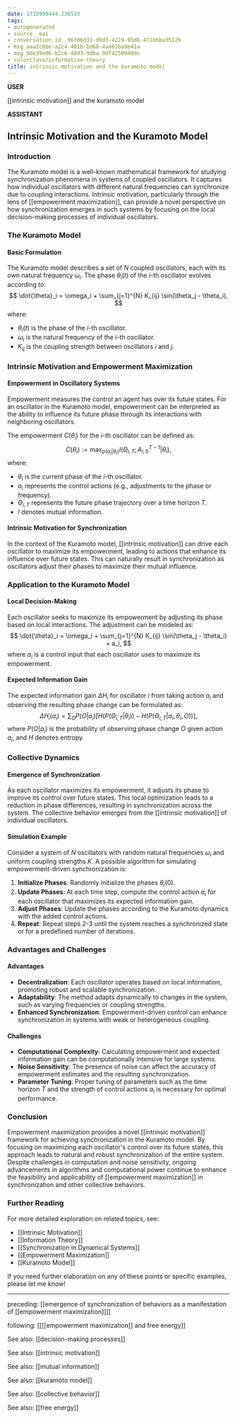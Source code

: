```yaml
---
date: 1715999444.238533
tags:
- autogenerated
- source__oai
- conversation_id__96f06d33-d9d3-4229-95db-471bbba35129
- msg_aaa2c6be-a2c4-401b-bd68-4a462ba9e41a
- msg_9de39e06-b2c6-4893-9dba-9df4250940dc
- colorclass/information-theory
title: intrinsic motivation and the kuramoto model
---
```


**USER**

[[intrinsic motivation]] and the kuramoto model


**ASSISTANT**

## Intrinsic Motivation and the Kuramoto Model

### Introduction
The Kuramoto model is a well-known mathematical framework for studying synchronization phenomena in systems of coupled oscillators. It captures how individual oscillators with different natural frequencies can synchronize due to coupling interactions. Intrinsic motivation, particularly through the lens of [[empowerment maximization]], can provide a novel perspective on how synchronization emerges in such systems by focusing on the local decision-making processes of individual oscillators.

### The Kuramoto Model

#### Basic Formulation
The Kuramoto model describes a set of $N$ coupled oscillators, each with its own natural frequency $\omega_i$. The phase $\theta_i(t)$ of the $i$-th oscillator evolves according to:
$$
\dot{\theta}_i = \omega_i + \sum_{j=1}^{N} K_{ij} \sin(\theta_j - \theta_i),
$$
where:
- $\theta_i(t)$ is the phase of the $i$-th oscillator.
- $\omega_i$ is the natural frequency of the $i$-th oscillator.
- $K_{ij}$ is the coupling strength between oscillators $i$ and $j$.

### Intrinsic Motivation and Empowerment Maximization

#### Empowerment in Oscillatory Systems
Empowerment measures the control an agent has over its future states. For an oscillator in the Kuramoto model, empowerment can be interpreted as the ability to influence its future phase through its interactions with neighboring oscillators.

The empowerment $C(\theta_i)$ for the $i$-th oscillator can be defined as:
$$
C(\theta_i) := \max_{p(a_i | \theta_i)} I(\Theta_{i,T}; A_{i,0}^{T-1} | \theta_i),
$$
where:
- $\theta_i$ is the current phase of the $i$-th oscillator.
- $a_i$ represents the control actions (e.g., adjustments to the phase or frequency).
- $\Theta_{i,T}$ represents the future phase trajectory over a time horizon $T$.
- $I$ denotes mutual information.

#### Intrinsic Motivation for Synchronization
In the context of the Kuramoto model, [[intrinsic motivation]] can drive each oscillator to maximize its empowerment, leading to actions that enhance its influence over future states. This can naturally result in synchronization as oscillators adjust their phases to maximize their mutual influence.

### Application to the Kuramoto Model

#### Local Decision-Making
Each oscillator seeks to maximize its empowerment by adjusting its phase based on local interactions. The adjustment can be modeled as:
$$
\dot{\theta}_i = \omega_i + \sum_{j=1}^{N} K_{ij} \sin(\theta_j - \theta_i) + a_i,
$$
where $a_i$ is a control input that each oscillator uses to maximize its empowerment.

#### Expected Information Gain
The expected information gain $\Delta H_i$ for oscillator $i$ from taking action $a_i$ and observing the resulting phase change can be formulated as:
$$
\Delta H_i(a_i) = \sum_{O} P(O|a_i) \left[ H(P(\Theta_{i,T} | \theta_i)) - H(P(\Theta_{i,T} | a_i, \theta_i, O)) \right],
$$
where $P(O|a_i)$ is the probability of observing phase change $O$ given action $a_i$, and $H$ denotes entropy.

### Collective Dynamics

#### Emergence of Synchronization
As each oscillator maximizes its empowerment, it adjusts its phase to improve its control over future states. This local optimization leads to a reduction in phase differences, resulting in synchronization across the system. The collective behavior emerges from the [[intrinsic motivation]] of individual oscillators.

#### Simulation Example
Consider a system of $N$ oscillators with random natural frequencies $\omega_i$ and uniform coupling strengths $K$. A possible algorithm for simulating empowerment-driven synchronization is:

1. **Initialize Phases**: Randomly initialize the phases $\theta_i(0)$.
2. **Update Phases**: At each time step, compute the control action $a_i$ for each oscillator that maximizes its expected information gain.
3. **Adjust Phases**: Update the phases according to the Kuramoto dynamics with the added control actions.
4. **Repeat**: Repeat steps 2-3 until the system reaches a synchronized state or for a predefined number of iterations.

### Advantages and Challenges

#### Advantages
- **Decentralization**: Each oscillator operates based on local information, promoting robust and scalable synchronization.
- **Adaptability**: The method adapts dynamically to changes in the system, such as varying frequencies or coupling strengths.
- **Enhanced Synchronization**: Empowerment-driven control can enhance synchronization in systems with weak or heterogeneous coupling.

#### Challenges
- **Computational Complexity**: Calculating empowerment and expected information gain can be computationally intensive for large systems.
- **Noise Sensitivity**: The presence of noise can affect the accuracy of empowerment estimates and the resulting synchronization.
- **Parameter Tuning**: Proper tuning of parameters such as the time horizon $T$ and the strength of control actions $a_i$ is necessary for optimal performance.

### Conclusion
Empowerment maximization provides a novel [[intrinsic motivation]] framework for achieving synchronization in the Kuramoto model. By focusing on maximizing each oscillator's control over its future states, this approach leads to natural and robust synchronization of the entire system. Despite challenges in computation and noise sensitivity, ongoing advancements in algorithms and computational power continue to enhance the feasibility and applicability of [[empowerment maximization]] in synchronization and other collective behaviors.

### Further Reading
For more detailed exploration on related topics, see:
- [[Intrinsic Motivation]]
- [[Information Theory]]
- [[Synchronization in Dynamical Systems]]
- [[Empowerment Maximization]]
- [[Kuramoto Model]]

If you need further elaboration on any of these points or specific examples, please let me know!


---

preceding: [[emergence of synchronization of behaviors as a manifestation of [[empowerment maximization]]]]  


following: [[[[empowerment maximization]] and free energy]]

See also: [[decision-making processes]]


See also: [[intrinsic motivation]]


See also: [[mutual information]]


See also: [[kuramoto model]]


See also: [[collective behavior]]


See also: [[free energy]]
